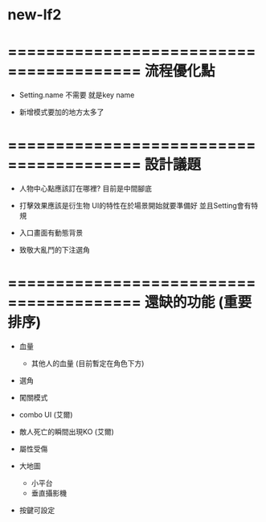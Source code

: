 # new-lf2

========================================
流程優化點
========================================

- Setting.name 不需要 就是key name

- 新增模式要加的地方太多了

========================================
設計議題
========================================

- 人物中心點應該訂在哪裡?
    目前是中間腳底

- 打擊效果應該是衍生物 UI的特性在於場景開始就要準備好 並且Setting會有特規

- 入口畫面有動態背景

- 致敬大亂鬥的下注選角

========================================
還缺的功能 (重要排序)
========================================

- 血量
    - 其他人的血量 (目前暫定在角色下方)

- 選角
- 闖關模式
- combo UI (艾爾)
- 敵人死亡的瞬間出現KO (艾爾)


- 屬性受傷
- 大地圖
    - 小平台
    - 垂直攝影機

- 按鍵可設定